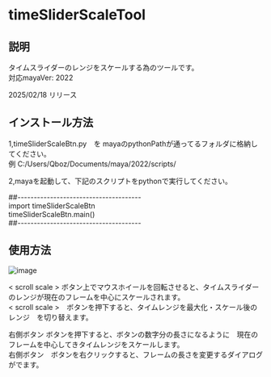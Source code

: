 # timeSliderScaleTool

説明
-

タイムスライダーのレンジをスケールする為のツールです。  
対応mayaVer: 2022  

2025/02/18  リリース

インストール方法
-

1,timeSliderScaleBtn.py　を mayaのpythonPathが通ってるフォルダに格納してください。  
例  C:/Users/Qboz/Documents/maya/2022/scripts/  
  
2,mayaを起動して、下記のスクリプトをpythonで実行してください。  
  
##--------------------------------------  
import timeSliderScaleBtn  
timeSliderScaleBtn.main()  
##--------------------------------------  


使用方法
-

![image](https://github.com/user-attachments/assets/9f53be71-b731-4e43-8b7c-1dd3638649e5)

< scroll scale >  ボタン上でマウスホイールを回転させると、タイムスライダーのレンジが現在のフレームを中心にスケールされます。  
< scroll scale >　ボタンを押下すると、タイムレンジを最大化・スケール後のレンジ　を切り替えます。  

右側ボタン ボタンを押下すると、ボタンの数字分の長さになるように　現在のフレームを中心してきタイムレンジをスケールします。  
右側ボタン　ボタンを右クリックすると、フレームの長さを変更するダイアログがでます。  
